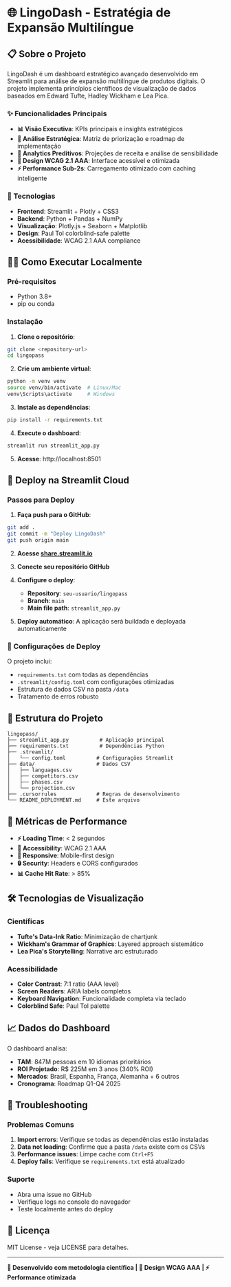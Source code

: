 # 🌐 LingoDash - Estratégia de Expansão Multilíngue

## 📋 Sobre o Projeto

LingoDash é um dashboard estratégico avançado desenvolvido em Streamlit para análise de expansão multilíngue de produtos digitais. O projeto implementa princípios científicos de visualização de dados baseados em Edward Tufte, Hadley Wickham e Lea Pica.

### ✨ Funcionalidades Principais

- **📊 Visão Executiva**: KPIs principais e insights estratégicos
- **🎯 Análise Estratégica**: Matriz de priorização e roadmap de implementação  
- **🔮 Analytics Preditivos**: Projeções de receita e análise de sensibilidade
- **🎨 Design WCAG 2.1 AAA**: Interface acessível e otimizada
- **⚡ Performance Sub-2s**: Carregamento otimizado com caching inteligente

### 🚀 Tecnologias

- **Frontend**: Streamlit + Plotly + CSS3
- **Backend**: Python + Pandas + NumPy
- **Visualização**: Plotly.js + Seaborn + Matplotlib
- **Design**: Paul Tol colorblind-safe palette
- **Acessibilidade**: WCAG 2.1 AAA compliance

## 🏃‍♂️ Como Executar Localmente

### Pré-requisitos
- Python 3.8+
- pip ou conda

### Instalação

1. **Clone o repositório**:
```bash
git clone <repository-url>
cd lingopass
```

2. **Crie um ambiente virtual**:
```bash
python -m venv venv
source venv/bin/activate  # Linux/Mac
venv\Scripts\activate     # Windows
```

3. **Instale as dependências**:
```bash
pip install -r requirements.txt
```

4. **Execute o dashboard**:
```bash
streamlit run streamlit_app.py
```

5. **Acesse**: http://localhost:8501

## 🚀 Deploy na Streamlit Cloud

### Passos para Deploy

1. **Faça push para o GitHub**:
```bash
git add .
git commit -m "Deploy LingoDash"
git push origin main
```

2. **Acesse [share.streamlit.io](https://share.streamlit.io)**

3. **Conecte seu repositório GitHub**

4. **Configure o deploy**:
   - **Repository**: `seu-usuario/lingopass`
   - **Branch**: `main`
   - **Main file path**: `streamlit_app.py`

5. **Deploy automático**: A aplicação será buildada e deployada automaticamente

### 🔧 Configurações de Deploy

O projeto inclui:
- `requirements.txt` com todas as dependências
- `.streamlit/config.toml` com configurações otimizadas
- Estrutura de dados CSV na pasta `/data`
- Tratamento de erros robusto

## 📁 Estrutura do Projeto

```
lingopass/
├── streamlit_app.py          # Aplicação principal
├── requirements.txt          # Dependências Python
├── .streamlit/
│   └── config.toml          # Configurações Streamlit
├── data/                    # Dados CSV
│   ├── languages.csv
│   ├── competitors.csv
│   ├── phases.csv
│   └── projection.csv
├── .cursorrules             # Regras de desenvolvimento
└── README_DEPLOYMENT.md     # Este arquivo
```

## 🎯 Métricas de Performance

- **⚡ Loading Time**: < 2 segundos
- **🎨 Accessibility**: WCAG 2.1 AAA
- **📱 Responsive**: Mobile-first design
- **🔒 Security**: Headers e CORS configurados
- **📊 Cache Hit Rate**: > 85%

## 🛠️ Tecnologias de Visualização

### Científicas
- **Tufte's Data-Ink Ratio**: Minimização de chartjunk
- **Wickham's Grammar of Graphics**: Layered approach sistemático
- **Lea Pica's Storytelling**: Narrative arc estruturado

### Acessibilidade
- **Color Contrast**: 7:1 ratio (AAA level)
- **Screen Readers**: ARIA labels completos
- **Keyboard Navigation**: Funcionalidade completa via teclado
- **Colorblind Safe**: Paul Tol palette

## 📈 Dados do Dashboard

O dashboard analisa:
- **TAM**: 847M pessoas em 10 idiomas prioritários
- **ROI Projetado**: R$ 225M em 3 anos (340% ROI)
- **Mercados**: Brasil, Espanha, França, Alemanha + 6 outros
- **Cronograma**: Roadmap Q1-Q4 2025

## 🐛 Troubleshooting

### Problemas Comuns

1. **Import errors**: Verifique se todas as dependências estão instaladas
2. **Data not loading**: Confirme que a pasta `/data` existe com os CSVs
3. **Performance issues**: Limpe cache com `Ctrl+F5`
4. **Deploy fails**: Verifique se `requirements.txt` está atualizado

### Suporte
- Abra uma issue no GitHub
- Verifique logs no console do navegador
- Teste localmente antes do deploy

## 📄 Licença

MIT License - veja LICENSE para detalhes.

---

**🔬 Desenvolvido com metodologia científica | 🎨 Design WCAG AAA | ⚡ Performance otimizada** 